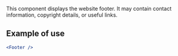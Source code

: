 This component displays the website footer.
It may contain contact information, copyright details, or useful links.

## Example of use

```jsx
<Footer />
